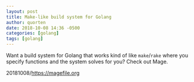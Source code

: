 ```yaml
---
layout: post
title: Make-like build system for Golang
author: quorten
date: 2018-10-08 14:36 -0500
categories: [golang]
tags: [golang]
---
```


Want a build system for Golang that works kind of like `make`/`rake`
where you specify functions and the system solves for you?  Check out
Mage.

20181008/https://magefile.org
